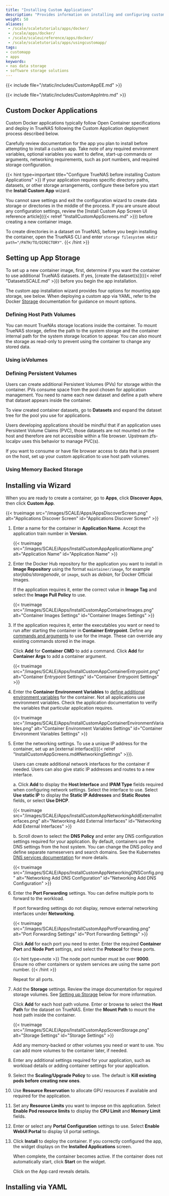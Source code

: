```yaml
---
title: "Installing Custom Applications"
description: "Provides information on installing and configuring custom or third-party applications in TrueNAS SCALE."
weight: 50
aliases:
 - /scale/scaletutorials/apps/docker/
 - /scale/apps/docker/
 - /scale/scaleuireference/apps/docker/
 - /scale/scaletutorials/apps/usingcustomapp/
tags:
- customapp
- apps
keywords:
- nas data storage
- software storage solutions
---
```


{{< include file="/static/includes/CustomAppEE.md" >}}

{{< include file="/static/includes/CustomAppIntro.md" >}}

## Custom Docker Applications

Custom Docker applications typically follow Open Container specifications and deploy in TrueNAS following the Custom Application deployment process described below.

Carefully review documentation for the app you plan to install before attempting to install a custom app.
Take note of any required environment variables, optional variables you want to define, start-up commands or arguments, networking requirements, such as port numbers, and required storage configuration.

{{< hint type=important title="Configure TrueNAS before installing Custom Applications" >}}
If your application requires specific directory paths, datasets, or other storage arrangements, configure these before you start the **Install Custom App** wizard.

You cannot save settings and exit the configuration wizard to create data storage or directories in the middle of the process.
If you are unsure about any configuration settings, review the [Install Custom App Screen UI reference article]({{< relref "InstallCustomAppScreens.md" >}}) before creating a new container image.

To create directories in a dataset on TrueNAS, before you begin installing the container, open the TrueNAS CLI and enter `storage filesystem mkdir path="/PATH/TO/DIRECTORY"`.
{{< /hint >}}

## Setting up App Storage

To set up a new container image, first, determine if you want the container to use additional TrueNAS datasets.
If yes, [create the dataset(s)]({{< relref "DatasetsSCALE.md" >}}) before you begin the app installation.

The custom app installation wizard provides four options for mounting app storage, see below.
When deploying a custom app via YAML, refer to the Docker [Storage](https://docs.docker.com/engine/storage/) documentation for guidance on mount options.

### Defining Host Path Volumes









You can mount TrueNAs storage locations inside the container.
To mount TrueNAS storage, define the path to the system storage and the container internal path for the system storage location to appear.
You can also mount the storage as read-only to prevent using the container to change any stored data.

### Using ixVolumes

### Defining Persistent Volumes

Users can create additional Persistent Volumes (PVs) for storage within the container.
PVs consume space from the pool chosen for application management.
You need to name each new dataset and define a path where that dataset appears inside the container.

To view created container datasets, go to **Datasets** and expand the dataset tree for the pool you use for applications.

Users developing applications should be mindful that if an application uses Persistent Volume Claims (PVC), those datasets are not mounted on the host and therefore are not accessible within a file browser. Upstream zfs-localpv uses this behavior to manage PVC(s).

If you want to consume or have file browser access to data that is present on the host, set up your custom application to use host path volumes.

### Using Memory Backed Storage

## Installing via Wizard

When you are ready to create a container, go to **Apps**, click **Discover Apps**, then click **Custom App**.

{{< trueimage src="/images/SCALE/Apps/AppsDiscoverScreen.png" alt="Applications Discover Screen" id="Applications Discover Screen" >}}

1. Enter a name for the container in **Application Name**.
   Accept the application train number in **Version**.

   {{< trueimage src="/images/SCALE/Apps/InstallCustomAppApplicationName.png" alt="Application Name" id="Application Name" >}}

2. Enter the Docker Hub repository for the application you want to install in **Image Repository** using the format `maintainer/image`, for example *storjlabs/storagenode*, or `image`, such as *debian*, for Docker Official Images.

   If the application requires it, enter the correct value in **Image Tag** and select the **Image Pull Policy** to use.

   {{< trueimage src="/images/SCALE/Apps/InstallCustomAppContainerImages.png" alt="Container Images Settings" id="Container Images Settings" >}}

3. If the application requires it, enter the executables you want or need to run after starting the container in **Container Entrypoint**.
   Define any [commands and arguments](https://kubernetes.io/docs/tasks/inject-data-application/define-command-argument-container/) to use for the image.
   These can override any existing commands stored in the image.

   Click **Add** for **Container CMD** to add a command.
   Click **Add** for **Container Args** to add a container argument.

   {{< trueimage src="/images/SCALE/Apps/InstallCustomAppContainerEntrypoint.png" alt="Container Entrypoint Settings" id="Container Entrypoint Settings" >}}

4. Enter the **Container Environment Variables** to [define additional environment variables](https://kubernetes.io/docs/tasks/inject-data-application/define-environment-variable-container/) for the container.
   Not all applications use environment variables.
   Check the application documentation to verify the variables that particular application requires.

   {{< trueimage src="/images/SCALE/Apps/InstallCustomAppContainerEnvironmentVariables.png" alt="Container Environment Variables Settings" id="Container Environment Variables Settings" >}}

5. Enter the networking settings.
   To use a unique IP address for the container, set up an [external interface]({{< relref "InstallCustomAppScreens.md#NetworkingSettings" >}}).

   Users can create additional network interfaces for the container if needed.
   Users can also give static IP addresses and routes to a new interface.

   a. Click **Add** to display the **Host Interface** and **IPAM Type** fields required when configuring network settings.
      Select the interface to use.
      Select **Use static IP** to display the **Static IP Addresses** and **Static Routes** fields, or select **Use DHCP**.

    {{< trueimage src="/images/SCALE/Apps/InstallCustomAppNetworkingAddExternalInterfaces.png" alt="Networking Add External Interfaces" id="Networking Add External Interfaces" >}}

   b. Scroll down to select the **DNS Policy** and enter any DNS configuration settings required for your application.
   By default, containers use the DNS settings from the host system.
   You can change the DNS policy and define separate nameservers and search domains.
   See the Kubernetes [DNS services documentation](https://kubernetes.io/docs/concepts/services-networking/dns-pod-service/) for more details.

   {{< trueimage src="/images/SCALE/Apps/InstallCustomAppNetworkingDNSConfig.png" alt="Networking Add DNS Configuration" id="Networking Add DNS Configuration" >}}

6. Enter the **Port Forwarding** settings.
   You can define multiple ports to forward to the workload.

   If port forwarding settings do not display, remove external networking interfaces under **Networking**.

   {{< trueimage src="/images/SCALE/Apps/InstallCustomAppPortForwarding.png" alt="Port Forwarding Settings" id="Port Forwarding Settings" >}}

   Click **Add** for each port you need to enter.
   Enter the required **Container Port** and **Node Port** settings, and select the **Protocol** for these ports.

   {{< hint type=note >}}
   The node port number must be over **9000**.
   Ensure no other containers or system services are using the same port number.
   {{< /hint >}}

   Repeat for all ports.

7. Add the **Storage** settings.
   Review the image documentation for required storage volumes.
   See [Setting up Storage](#setting-up-app-storage) below for more information.

   Click **Add** for each host path volume.
   Enter or browse to select the **Host Path** for the dataset on TrueNAS.
   Enter the **Mount Path** to mount the host path inside the container.

   {{< trueimage src="/images/SCALE/Apps/InstallCustomAppScreenStorage.png" alt="Storage Settings" id="Storage Settings" >}}

   Add any memory-backed or other volumes you need or want to use.
   You can add more volumes to the container later, if needed.

8. Enter any additional settings required for your application, such as workload details or adding container settings for your application.

9. Select the **Scaling/Upgrade Policy** to use.
   The default is **Kill existing pods before creating new ones**.

10. Use **Resource Reservation** to allocate GPU resources if available and required for the application.

11. Set any **Resource Limits** you want to impose on this application.
    Select **Enable Pod resource limits** to display the **CPU Limit** and **Memory Limit** fields.

12. Enter or select any **Portal Configuration** settings to use.
    Select **Enable WebUI Portal** to display UI portal settings.

13. Click **Install** to deploy the container.
    If you correctly configured the app, the widget displays on the **Installed Applications** screen.

    When complete, the container becomes active. If the container does not automatically start, click **Start** on the widget.

    Click on the App card reveals details.

## Installing via YAML

